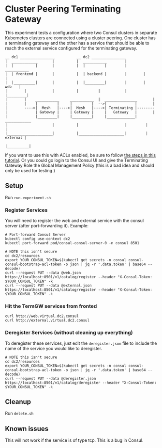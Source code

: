 # Cluster Peering Terminating Gateway

This experiment tests a configuration where two Consul clusters in separate Kubernetes clusters are connected
using a cluster peering. One cluster has a terminating gateway and the other has a service that should be
able to reach the external service configured for the terminating gateway.

```text
__ dc1 ________________          __ dc2 ________________
|  ____________       |          |  ___________        |
|  |          |       |          |  |         |        |        ___________
|  | frontend |       |          |  | backend |        |        |         |
|  |__________|       |          |  |_________|        |        |   web   |
|        |            |          |         |           |        |_________|
|        |    ___________     ___________  |  _______________       | 
|        |    |         |     |         |  -->|             |       | 
|        ---->|  Mesh   |---->|  Mesh   |---->| Terminating |-------- 
|             | Gateway |     | Gateway |     |   Gateway   |       |
|             |_________|     |_________|     |_____________|    ____________
|                     |          |                     |         |          |
|_____________________|          |_____________________|         | external |
                                                                 |__________|
```

If you want to use this with ACLs enabled, be sure to follow [the steps in this tutorial](https://developer.hashicorp.com/consul/docs/k8s/connect/terminating-gateways#update-terminating-gateway-acl-role-if-acls-are-enabled).
Or you could go login to the Consul UI and give the Terminating Gateway Role the Global Management Policy (this is a bad
idea and should only be used for testing.) 

## Setup
Run `run-experiment.sh`

### Register Services
You will need to register the web and external service with the consul server (after port-forwarding it). Example:
```shell
# Port-forward Consul Server
kubectl config use-context dc2
kubectl port-forward pod/consul-consul-server-0 -n consul 8501
```
```shell
# NOTE this isn't secure
cd dc2/resources
export YOUR_CONSUL_TOKEN=$(kubectl get secrets -n consul consul-consul-bootstrap-acl-token -o json | jq -r '.data.token' | base64 --decode)
curl --request PUT --data @web.json https://localhost:8501/v1/catalog/register --header "X-Consul-Token: $YOUR_CONSUL_TOKEN" -k
curl --request PUT --data @external.json https://localhost:8501/v1/catalog/register --header "X-Consul-Token: $YOUR_CONSUL_TOKEN" -k
```

### Hit the TermGW services from fronted
```shell
curl http://web.virtual.dc2.consul
curl http://external.virtual.dc2.consul
```

### Deregister Services (without cleaning up everything)
To deregister these services, just edit the `deregister.json` file to include the name of the service you would like to deregister.
```shell
# NOTE this isn't secure
cd dc2/resources
export YOUR_CONSUL_TOKEN=$(kubectl get secrets -n consul consul-consul-bootstrap-acl-token -o json | jq -r '.data.token' | base64 --decode)
curl --request PUT --data @deregister.json https://localhost:8501/v1/catalog/deregister --header "X-Consul-Token: $YOUR_CONSUL_TOKEN" -k
```

## Cleanup
Run `delete.sh`

## Known issues
This will not work if the service is of type tcp. This is a bug in Consul.
